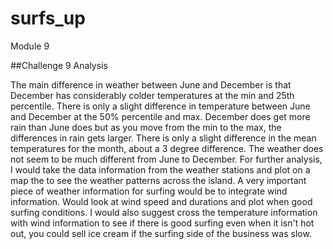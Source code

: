 # surfs_up
Module 9

##Challenge 9 Analysis

The main difference in weather between June and December is that December has considerably colder temperatures at the min and 25th percentile. There is only a slight difference in temperature between June and December at the 50% percentile and max.
December does get more rain than June does but as you move from the min to the max, the differences in rain gets larger.
There is only a slight difference in the mean temperatures for the month, about a 3 degree difference.
The weather does not seem to be much different from June to December.
For further analysis, I would take the data information from the weather stations and plot on a map the to see the weather patterns across the island.
A very important piece of weather information for surfing would be to integrate wind information.  Would look at wind speed and durations and plot when good surfing conditions.
I would also suggest cross the temperature information with wind information to see if there is good surfing even when it isn't hot out, you could sell ice cream if the surfing side of the business was slow.
